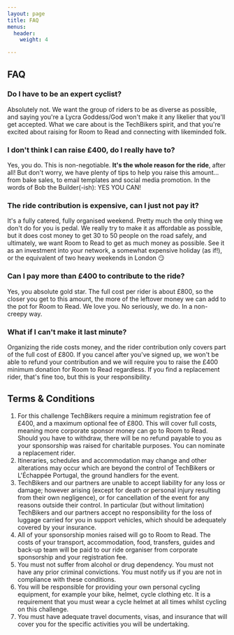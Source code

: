 ```yaml
---
layout: page
title: FAQ
menus:
  header:
    weight: 4

---
```

## FAQ

### Do I have to be an expert cyclist?

Absolutely not. We want the group of riders to be as diverse as possible, and saying you're a Lycra Goddess/God won't make it any likelier that you'll get accepted. What we care about is the TechBikers spirit, and that you're excited about raising for Room to Read and connecting with likeminded folk.

### I don't think I can raise £400, do I really have to?

Yes, you do. This is non-negotiable. **It's the whole reason for the ride**, after all! But don't worry, we have plenty of tips to help you raise this amount… from bake sales, to email templates and social media promotion. In the words of Bob the Builder(-ish): YES YOU CAN!

### The ride contribution is expensive, can I just not pay it?

It's a fully catered, fully organised weekend. Pretty much the only thing we don't do for you is pedal. We really try to make it as affordable as possible, but it does cost money to get 30 to 50 people on the road safely, and ultimately, we want Room to Read to get as much money as possible. See it as an investment into your network, a somewhat expensive holiday (as if!), or the equivalent of two heavy weekends in London :smirk:

### Can I pay more than £400 to contribute to the ride?

Yes, you absolute gold star. The full cost per rider is about £800, so the closer you get to this amount, the more of the leftover money we can add to the pot for Room to Read. We love you. No seriously, we do. In a non-creepy way.

### What if I can't make it last minute?

Organizing the ride costs money, and the rider contribution only covers part of the full cost of £800. If you cancel after you've signed up, we won't be able to refund your contribution and we will require you to raise the £400 minimum donation for Room to Read regardless. If you find a replacement rider, that's fine too, but this is your responsibility.

## Terms & Conditions

1. For this challenge TechBikers require a minimum registration fee of £400, and a maximum optional fee of £800. This will cover full costs, meaning more corporate sponsor money can go to Room to Read. Should you have to withdraw, there will be no refund payable to you as your sponsorship was raised for charitable purposes. You can nominate a replacement rider.
2. Itineraries, schedules and accommodation may change and other alterations may occur which are beyond the control of TechBikers or L'Échappée Portugal, the ground handlers for the event.
3. TechBikers and our partners are unable to accept liability for any loss or damage; however arising (except for death or personal injury resulting from their own negligence), or for cancellation of the event for any reasons outside their control. In particular (but without limitation) TechBikers and our partners accept no responsibility for the loss of luggage carried for you in support vehicles, which should be adequately covered by your insurance.
4. All of your sponsorship monies raised will go to Room to Read. The costs of your transport, accommodation, food, transfers, guides and back-up team will be paid to our ride organiser from corporate sponsorship and your registration fee.
5. You must not suffer from alcohol or drug dependency. You must not have any prior criminal convictions. You must notify us if you are not in compliance with these conditions.
6. You will be responsible for providing your own personal cycling equipment, for example your bike, helmet, cycle clothing etc. It is a requirement that you must wear a cycle helmet at all times whilst cycling on this challenge.
7. You must have adequate travel documents, visas, and insurance that will cover you for the specific activities you will be undertaking.